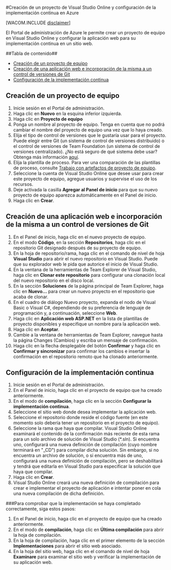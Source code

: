 ﻿<properties urlDisplayName="How to create a VSO project and setup Continuous Deployment" pageTitle="Creación de un proyecto de equipo de Visual Studio Online y configuración de la implementación continua - Windows Azure" metaKeywords="crear proyecto de equipo de Visual Studio Online, implementación continua en Azure" description="Learn how to create a Visual Studio Online team project and configure it for continuous deployment to Windows Azure." metaCanonical="" services="cloud-services, visual-studio-online" documentationCenter="" title="How to Create and Deploy a Cloud Service" authors="jimlamb" solutions="" writer="jimlamb" manager="kamrani" editor=""  />

<tags ms.service="visual-studio-online" ms.workload="tbd" ms.tgt_pltfrm="ibiza" ms.devlang="na" ms.topic="article" ms.date="01/01/1900" ms.author="jimlamb" />

#Creación de un proyecto de Visual Studio Online y configuración de la implementación continua en Azure 

[WACOM.INCLUDE [disclaimer](../includes/disclaimer.md)]

El Portal de administración de Azure le permite crear un proyecto de equipo en Visual Studio Online y configurar la aplicación web para su implementación continua en un sitio web.

##Tabla de contenido##

* [Creación de un proyecto de equipo](#create_team_project)
* [Creación de una aplicación web e incorporación de la misma a un control de versiones de Git](#create_web_app)
* [Configuración de la implementación continua](#continuous_deployment)

## <a name="create_team_project"></a>Creación de un proyecto de equipo

1. Inicie sesión en el Portal de administración.
2. Haga clic en **Nuevo** en la esquina inferior izquierda.
3. Haga clic en **Proyecto de equipo**
4. Ponga un nombre al proyecto de equipo. Tenga en cuenta que no podrá cambiar el nombre del proyecto de equipo una vez que lo haya creado.
5. Elija el tipo de control de versiones que le gustaría usar para el proyecto. Puede elegir entre Git (un sistema de control de versiones distribuido) o el control de versiones de Team Foundation (un sistema de control de versiones centralizado). ¿No está seguro de qué sistema debe usar? Obtenga más información [aquí](http://msdn.microsoft.com/es-es/library/ms181368.aspx).
6. Elija la plantilla de proceso. Para ver una comparación de las plantillas de proceso, consulte [Trabajo con artefactos de proyecto de equipo](http://msdn.microsoft.com/es-es/library/ms400752.aspx).
7. Seleccione la cuenta de Visual Studio Online que desee usar para crear este proyecto de equipo, agregue usuarios y supervise el uso de los recursos.
8. Deje activada la casilla **Agregar al Panel de inicio** para que su nuevo proyecto de equipo aparezca automáticamente en el Panel de inicio.
9. Haga clic en **Crear**.

## <a name="create_web_app"></a>Creación de una aplicación web e incorporación de la misma a un control de versiones de Git

1. En el Panel de inicio, haga clic en el nuevo proyecto de equipo.
2. En el modo **Código**, en la sección **Repositorios**, haga clic en el repositorio Git designado después de su proyecto de equipo.
3. En la hoja de repositorio/rama, haga clic en el comando de nivel de hoja **Visual Studio** para abrir el nuevo repositorio en Visual Studio. Puede que su explorador web le pida que autorice el inicio de Visual Studio.
4.  En la ventana de la herramientas de Team Explorer de Visual Studio, haga clic en **Clonar este repositorio** para configurar una clonación local del nuevo repositorio en el disco local.
5.  En la sección **Soluciones** de la página principal de Team Explorer, haga clic en **Nuevo...** para crear un nuevo proyecto en el repositorio que acaba de clonar.
6.  En el cuadro de diálogo Nuevo proyecto, expanda el nodo de Visual Basic o Visual C#, dependiendo de su preferencia de lenguaje de programación y, a continuación, seleccione **Web**.
7.  Haga clic en **Aplicación web ASP.NET** en la lista de plantillas de proyecto disponibles y especifique un nombre para la aplicación web.
8. Haga clic en **Aceptar**.
9. Cambie a la ventana de herramientas de Team Explorer, navegue hasta la página Changes (Cambios) y escriba un mensaje de confirmación.
10.  Haga clic en la flecha desplegable del botón **Confirmar** y haga clic en **Confirmar y sincronizar** para confirmar los cambios e insertar la confirmación en el repositorio remoto que ha clonado anteriormente.

## <a name="continuous_deployment"></a>Configuración de la implementación continua

1. Inicie sesión en el Portal de administración.
2. En el Panel de inicio, haga clic en el proyecto de equipo que ha creado anteriormente.
3. En el modo de **compilación**, haga clic en la sección **Configurar la implementación continua**.
4. Seleccione el sitio web donde desea implementar la aplicación web.
5. Seleccione el repositorio donde reside el código fuente (en este momento solo debería tener un repositorio en el proyecto de equipo).
6. Seleccione la rama que haya que compilar. Visual Studio Online examinará el contenido de la confirmación más reciente de esta rama para un solo archivo de solución de Visual Studio (*.sln). Si encuentra uno, configurará una nueva definición de compilación (cuyo nombre terminará en "_CD") para compilar dicha solución. Sin embargo, si no encuentra un archivo de solución, o si encuentra más de uno, configurará una nueva definición de compilación, pero se deshabilitará y tendrá que editarla en Visual Studio para especificar la solución que haya que compilar. 
7. Haga clic en **Crear**.
8. Visual Studio Online creará una nueva definición de compilación para crear e implementar el proyecto de aplicación e intentar poner en cola una nueva compilación de dicha definición.

###Para comprobar que la implementación se haya completado correctamente, siga estos pasos:

1. En el Panel de inicio, haga clic en el proyecto de equipo que ha creado anteriormente.
2. En el modo de **compilación**, haga clic en **Última compilación** para abrir la hoja de compilación.
3. En la hoja de compilación, haga clic en el primer elemento de la sección **Implementaciones** para abrir el sitio web asociado.
4. En la hoja del sitio web, haga clic en el comando de nivel de hoja **Examinare** para examinar el sitio web y verificar la implementación de su aplicación web.
